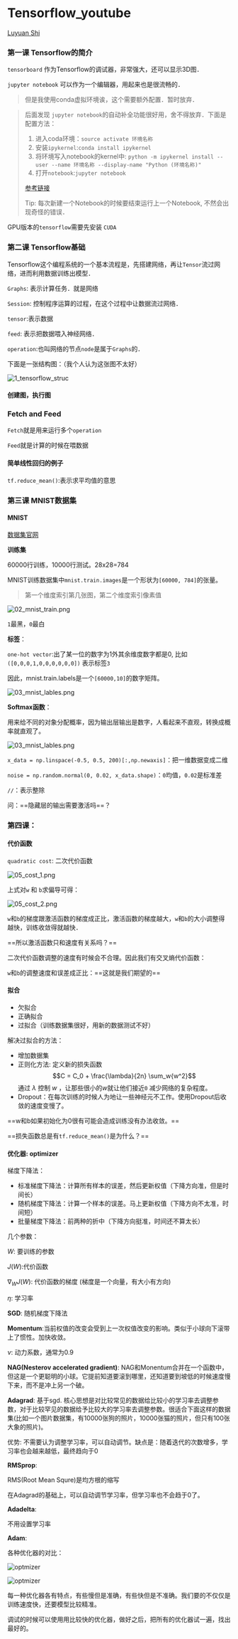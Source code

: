 # Tensorflow_youtube

[Luyuan Shi](https://www.youtube.com/channel/UC2Sj-_Y1_F17BwwNJ0wg4EA)

### 第一课 Tensorflow的简介 

`tensorboard` 作为Tensorflow的调试器，非常强大，还可以显示3D图．

`jupyter notebook` 可以作为一个编辑器，用起来也是很流畅的．

> 但是我使用conda虚拟环境诶，这个需要额外配置．暂时放弃．

> 后面发现 `jupyter notebook`的自动补全功能很好用，舍不得放弃．下面是配置方法：
>
> 1. 进入coda环境：`source activate 环境名称 `
> 2. 安装`ipykernel`:`conda install ipykernel  `
> 3. 将环境写入notebook的kernel中: `python -m ipykernel install --user --name 环境名称 --display-name "Python (环境名称)" `
> 4. 打开`notebook`:`jupyter notebook  `
>
> [参考链接](https://blog.csdn.net/u011606714/article/details/77741324)
>
> Tip: 每次新建一个Notebook的时候要结束运行上一个Notebook, 不然会出现奇怪的错误．

GPU版本的`tensorflow`需要先安装 `CUDA` 

### 第二课 Tensorflow基础

Tensorflow这个编程系统的一个基本流程是，先搭建网络，再让`Tensor`流过网络，进而利用数据训练出模型．

`Graphs`: 表示计算任务．就是网络

`Session`: 控制程序运算的过程，在这个过程中让数据流过网络．

`tensor`:表示数据

`feed`: 表示把数据喂入神经网络．

`operation`:也叫网络的节点`node`是属于`Graphs`的．

下面是一张结构图：（我个人认为这张图不太好）

![1_tensorflow_struc](pic/01_tensorflow_struct.png)

#### 创建图，执行图

### Fetch and Feed

`Fetch`就是用来运行多个`operation`

`Feed`就是计算的时候在喂数据

#### 简单线性回归的例子

`tf.reduce_mean()`:表示求平均值的意思



### 第三课 MNIST数据集

#### MNIST

[数据集官网](http://yann.lecun.com/exdb/mnist/)

**训练集**

60000行训练，10000行测试。28x28=784

MNIST训练数据集中`mnist.train.images`是一个形状为`[60000, 784]`的张量。

> 第一个维度索引第几张图，第二个维度索引像素值

![02_mnist_train.png](pic/02_mnist_train.png)

`1`最黑，`0`最白

**标签**：

`one-hot vector`:出了某一位的数字为1外其余维度数字都是0, 比如`([0,0,0,1,0,0,0,0,0,0])` 表示标签`3`

因此，mnist.train.labels是一个`[60000,10]`的数字矩阵。

![03_mnist_lables.png](pic/03_mnist_lables.png)

**Softmax函数**：

用来给不同的对象分配概率，因为输出层输出是数字，人看起来不直观，转换成概率就直观了。

![03_mnist_lables.png](pic/04_softmax.png)



`x_data = np.linspace(-0.5, 0.5, 200)[:,np.newaxis]`：把一维数据变成二维

`noise = np.random.normal(0, 0.02, x_data.shape)`：`0`均值，`0.02`是标准差

`//`：表示整除

问：==隐藏层的输出需要激活吗==？

### 第四课：

#### 代价函数

`quadratic cost`: 二次代价函数

![05_cost_1.png](pic/05_cost_1.png)

上式对`w` 和 `b`求偏导可得：

![05_cost_2.png](pic/05_cost_2.png)

`w`和`b`的梯度跟激活函数的梯度成正比，激活函数的梯度越大，`w`和`b`的大小调整得越快，训练收敛得就越快．

==所以激活函数只和速度有关系吗？==

二次代价函数调整的速度有时候会不合理。因此我们有交叉熵代价函数：

`w`和`b`的调整速度和误差成正比：==这就是我们期望的== 

#### 拟合

- 欠拟合
- 正确拟合
- 过拟合（训练数据集很好，用新的数据测试不好）

解决过拟合的方法：

- 增加数据集
- 正则化方法: 定义新的损失函数  $$C = C_0 + \frac{\lambda}{2n} \sum_w{w^2}$$ 通过 $\lambda$ 控制 $w$ ，让那些很小的$w$就让他们接近`0` 减少网络的复杂程度。
- Dropout：在每次训练的时候人为地让一些神经元不工作。使用Dropout后收敛的速度变慢了。

==w和b如果初始化为0很有可能会造成训练没有办法收敛。==

==损失函数总是有`tf.reduce_mean()`是为什么？==

#### 优化器: optimizer

梯度下降法：

- 标准梯度下降法：计算所有样本的误差，然后更新权值（下降方向准，但是时间长）
- 随机梯度下降法：计算一个样本的误差。马上更新权值（下降方向不太准，时间短）
- 批量梯度下降法：前两种的折中（下降方向挺准，时间还不算太长）

几个参数：

$W$: 要训练的参数

$J(W)$:代价函数

$\nabla_WJ(W)$: 代价函数的梯度 (梯度是一个向量，有大小有方向)

$\eta$: 学习率

**SGD**: 随机梯度下降法

**Momentum**:当前权值的改变会受到上一次权值改变的影响。类似于小球向下滚带上了惯性。加快收敛。

$\nu$: 动力系数，通常为0.9

**NAG(Nesterov accelerated gradient)**: NAG和Monentum合并在一个函数中，但这是一个更聪明的小球。它提前知道要滚到哪里，还知道要到坡低的时候速度慢下来，而不是冲上另一个破。



**Adagrad**: 基于sgd. 核心思想是对比较常见的数据给比较小的学习率去调整参数，对于比较罕见的数据给予比较大的学习率去调整参数。很适合下面这样的数据集(比如一个图片数据集，有10000张狗的照片，10000张猫的照片，但只有100张大象的照片)。 

优势: 不需要认为调整学习率，可以自动调节。缺点是：随着迭代的次数增多，学习率也会越来越低，最终趋向于0

**RMSprop**:

RMS(Root Mean Squre)是均方根的缩写

在Adagrad的基础上，可以自动调节学习率，但学习率也不会趋于0了。



**Adadelta**:

不用设置学习率



**Adam**: 

各种优化器的对比：

![optmizer](pic/07_optimizer.gif)

![optmizer](pic/07_optimizer_2.gif)

每一种优化器各有特点，有些慢但是准确，有些快但是不准确。我们要的不仅仅是训练速度快，还要模型比较精准。

调试的时候可以使用用比较快的优化器，做好之后，把所有的优化器试一遍，找出最好的。